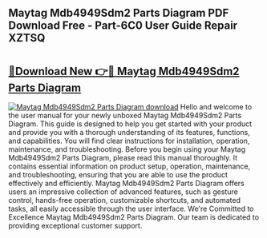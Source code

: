 ## Maytag Mdb4949Sdm2 Parts Diagram PDF Download Free - Part-6C0 User Guide Repair XZTSQ

# <h2><a href="http://dfkmpg.blite.top/?on=Maytag+Mdb4949Sdm2+Parts+Diagram">🔗Download New 👉🔴 Maytag Mdb4949Sdm2 Parts Diagram</a></h2>

[![Maytag Mdb4949Sdm2 Parts Diagram download](https://i.imgur.com/lujVjoI.png)](http://dfkmpg.blite.top/?on=Maytag+Mdb4949Sdm2+Parts+Diagram)
Hello and welcome to the user manual for your newly unboxed Maytag Mdb4949Sdm2 Parts Diagram. This guide is designed to help you get started with your product and provide you with a thorough understanding of its features, functions, and capabilities. You will find clear instructions for installation, operation, maintenance, and troubleshooting. Before you begin using your Maytag Mdb4949Sdm2 Parts Diagram, please read this manual thoroughly. It contains essential information on product setup, operation, maintenance, and troubleshooting, ensuring that you are able to use the product effectively and efficiently. Maytag Mdb4949Sdm2 Parts Diagram offers users an impressive collection of advanced features, such as gesture control, hands-free operation, customizable shortcuts, and automated tasks, all easily accessible through the user interface. We're Committed to Excellence Maytag Mdb4949Sdm2 Parts Diagram. Our team is dedicated to providing exceptional customer support.
